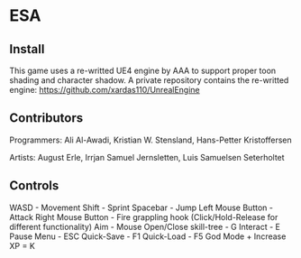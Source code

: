 # ESA

## Install

This game uses a re-writted UE4 engine by AAA to support proper toon shading and character shadow.
A private repository contains the re-writted engine: https://github.com/xardas110/UnrealEngine


## Contributors

Programmers:
Ali Al-Awadi,
Kristian W. Stensland,
Hans-Petter Kristoffersen

Artists:
August Erle,
Irrjan Samuel Jernsletten,
Luis Samuelsen Seterholtet

## Controls

WASD - Movement
Shift - Sprint
Spacebar - Jump
Left Mouse Button - Attack
Right Mouse Button - Fire grappling hook (Click/Hold-Release for different functionality)
Aim - Mouse
Open/Close skill-tree - G
Interact - E
Pause Menu - ESC
Quick-Save - F1
Quick-Load - F5
God Mode + Increase XP = K

